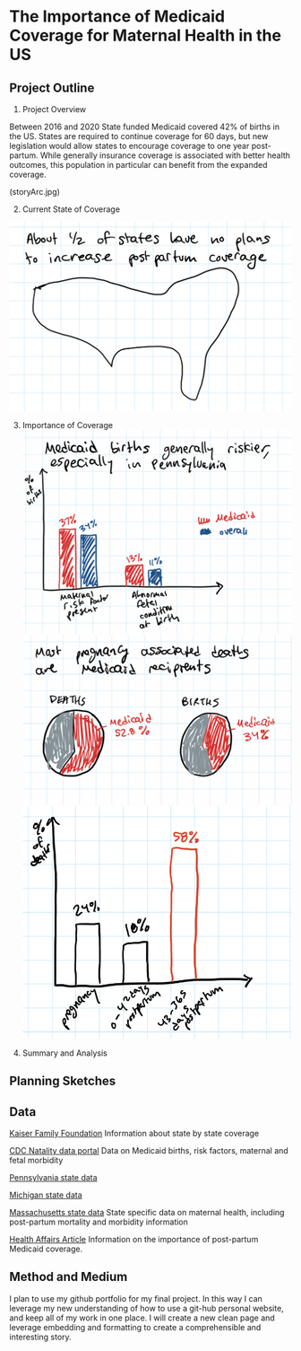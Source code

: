 # The Importance of Medicaid Coverage for Maternal Health in the US

## Project Outline

1. Project Overview 

Between 2016 and 2020 State funded Medicaid covered 42% of births in the US.  States are required to continue coverage for 60 days, but new legislation would allow states to encourage coverage to one year post-partum.  While generally insurance coverage is associated with better health outcomes, this population in particular can benefit from the expanded coverage.  

(storyArc.jpg)

2. Current State of Coverage

![map](map.png)

3. Importance of Coverage
![births are risky](births_risk.png)
![](Medicaid_Deaths.png)
![](deaths_later.png)



4. Summary and Analysis



## Planning Sketches

## Data
[Kaiser Family Foundation](/https://www.kff.org/medicaid/issue-brief/medicaid-postpartum-coverage-extension-tracker/)
Information about state by state coverage

[CDC Natality data portal](wonder.cdc.gov)
Data on Medicaid births, risk factors, maternal and fetal morbidity

[Pennsylvania state data](chrome-extension://efaidnbmnnnibpcajpcglclefindmkaj/viewer.html?pdfurl=https%3A%2F%2Fwww.health.pa.gov%2Ftopics%2FDocuments%2FDiseases%2520and%2520Conditions%2FPregnancy%2520Associated%2520Deaths%25202013-2018%2520FINAL.pdf&clen=834643&chunk=true)


[Michigan state data](/chrome-extension://efaidnbmnnnibpcajpcglclefindmkaj/viewer.html?pdfurl=https%3A%2F%2Fwww.michigan.gov%2Fdocuments%2Fmdhhs%2FMMMS_2012-2016_Fact_Sheet_1.23.2020_679478_7.pdf&clen=212384&chunk=true)

[Massachusetts state data](chrome-extension://efaidnbmnnnibpcajpcglclefindmkaj/viewer.html?pdfurl=https%3A%2F%2Fwww.mass.gov%2Fdoc%2F2014-report-pregnancy-associated-mortality-2000-2007%2Fdownload&clen=812805&chunk=true)
State specific data on maternal health, including post-partum mortality and morbidity information

[Health Affairs Article](https://www-healthaffairs-org.cmu.idm.oclc.org/doi/epdf/10.1377/hlthaff.2021.00730)
Information on the importance of post-partum Medicaid coverage.


## Method and Medium

I plan to use my github portfolio for my final project.  In this way I can leverage my new understanding of how to use a git-hub personal website, and keep all of my work in one place. I will create a new clean page and leverage embedding and formatting to create a comprehensible and interesting story. 

